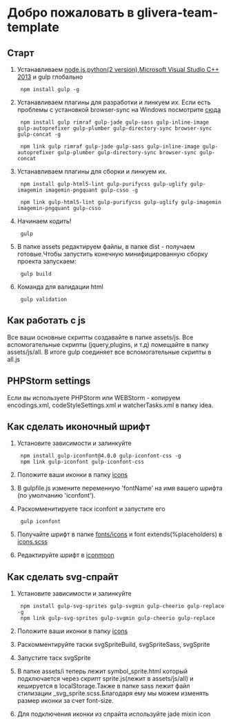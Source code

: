 # Добро пожаловать в glivera-team-template

## Старт
1. Устанавливаем [node.js](https://nodejs.org/),[python(2 version)](https://www.python.org/downloads/release/python-2710/),[Microsoft Visual Studio C++ 2013](https://www.microsoft.com/en-gb/download/details.aspx?id=44914) и gulp глобально

        npm install gulp -g

2. Устанавливаем плагины для разработки и линкуем их. Если есть проблемы с установкой browser-sync на Windows посмотрите [сюда](http://www.browsersync.io/docs/#windows-users)

        npm install gulp rimraf gulp-jade gulp-sass gulp-inline-image gulp-autoprefixer gulp-plumber gulp-directory-sync browser-sync gulp-concat -g

        npm link gulp rimraf gulp-jade gulp-sass gulp-inline-image gulp-autoprefixer gulp-plumber gulp-directory-sync browser-sync gulp-concat

3. Устанавливаем плагины для сборки и линкуем их.

        npm install gulp-html5-lint gulp-purifycss gulp-uglify gulp-imagemin imagemin-pngquant gulp-csso -g

        npm link gulp-html5-lint gulp-purifycss gulp-uglify gulp-imagemin imagemin-pngquant gulp-csso

4. Начинаем кодить!

        gulp

5. В папке assets редактируем файлы, в папке dist - получаем готовые.Чтобы запустить конечную минифицированную сборку проекта запускаем:

        gulp build

6. Команда для валидации html

        gulp validation

## Как работать с js

Все ваши основные скрипты создавайте в папке assets/js. Все вспомогательные скрипты (jquery,plugins, и т.д) помещайте в папку assets/js/all. В итоге gulp соединяет все вспомогательные скрипты в all.js

## PHPStorm settings

Если вы используете PHPStorm или WEBStorm - копируем encodings.xml, codeStyleSettings.xml и watcherTasks.xml в папку idea.

## Как сделать иконочный шрифт

1. Установите зависимости и залинкуйте

        npm install gulp-iconfont@4.0.0 gulp-iconfont-css -g
        npm link gulp-iconfont gulp-iconfont-css

2. Положите ваши иконки в папку [icons](https://github.com/gatilin222/supervisor_template/tree/master/assets/i/icons)
3. В gulpfile.js измените переменную 'fontName' на имя вашего шрифта (по умолчанию 'iconfont').
4. Раскомменитируете таск iconfont и запустите его

        gulp iconfont

4. Получайте шрифт в папке [fonts/icons](https://github.com/gatilin222/supervisor_template/tree/master/assets/fonts/icons) и font extends(%placeholders) в [icons.scss](https://github.com/gatilin222/supervisor_template/blob/master/assets/sass/_icons.scss)
5. Редактируйте шрифт в [iconmoon](https://icomoon.io)

## Как сделать svg-спрайт
1. Установите зависимости и залинкуйте

        npm install gulp-svg-sprites gulp-svgmin gulp-cheerio gulp-replace -g
        npm link gulp-svg-sprites gulp-svgmin gulp-cheerio gulp-replace

2. Положите ваши иконки в папку [icons](https://github.com/gatilin222/supervisor_template/tree/master/assets/i/icons)
3. Раскомментируйте таски svgSpriteBuild, svgSpriteSass, svgSprite
4. Запустите таск svgSprite
5. В папке assets/i теперь лежит symbol_sprite.html который подключается через скрипт sprite.js(лежит в assets/js/all) и кешируется в localStorage.Также в папке sass лежит файл стилизации _svg_sprite.scss.Благодаря ему мы можем изменять размер иконки за счет font-size.
6. Для подключения иконки из спрайта используйте jade mixin icon